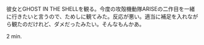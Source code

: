 彼女とGHOST IN THE SHELLを観る。今度の攻殻機動隊ARISEの二作目を一緒に行きたいと言うので、ためしに観てみた。反応が悪い。適当に補足を入れながら観たのだけれど、ダメだったみたい。そんなもんかあ。

2 min.

